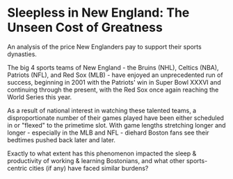 Sleepless in New England: The Unseen Cost of Greatness
================

An analysis of the price New Englanders pay to support their sports dynasties.

The big 4 sports teams of New England - the Bruins (NHL), Celtics (NBA), Patriots (NFL), and Red Sox (MLB) - have enjoyed an unprecedented run of success, beginning in 2001 with the Patriots' win in Super Bowl XXXVI and continuing through the present, with the Red Sox once again reaching the World Series this year.

As a result of national interest in watching these talented teams, a disproportionate number of their games played have been either scheduled in or "flexed" to the primetime slot. With game lengths stretching longer and longer - especially in the MLB and NFL - diehard Boston fans see their bedtimes pushed back later and later.

Exactly to what extent has this phenomenon impacted the sleep & productivity of working & learning Bostonians, and what other sports-centric cities (if any) have faced similar burdens?
